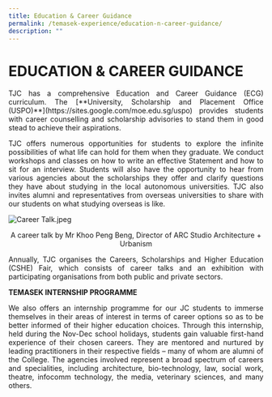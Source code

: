 ```yaml
---
title: Education & Career Guidance
permalink: /temasek-experience/education-n-career-guidance/
description: ""
---
```

# EDUCATION & CAREER GUIDANCE

<p style="text-align: justify;">TJC has a comprehensive Education and Career Guidance (ECG) curriculum. The [**University, Scholarship and Placement Office (USPO)**](https://sites.google.com/moe.edu.sg/uspo) provides students with career counselling and scholarship advisories to stand them in good stead to achieve their aspirations.

  

<p style="text-align: justify;">TJC offers numerous opportunities for students to explore the infinite possibilities of what life can hold for them when they graduate. We conduct workshops and classes on how to write an effective Statement and how to sit for an interview. Students will also have the opportunity to hear from various agencies about the scholarships they offer and clarify questions they have about studying in the local autonomous universities. TJC also invites alumni and representatives from overseas universities to share with our students on what studying overseas is like.

  

![Career Talk.jpeg](https://www.temasekjc.moe.edu.sg/qql/slot/u550/2021/Temasek%20Experience/ECG/Career%20Talk.jpeg)

  

<center>A career talk by Mr Khoo Peng Beng, Director of ARC Studio Architecture + Urbanism</center>  

<p style="text-align: justify;">Annually, TJC organises the Careers, Scholarships and Higher Education (CSHE) Fair, which consists of career talks and an exhibition with participating organisations from both public and private sectors.</p>

  

**TEMASEK INTERNSHIP PROGRAMME**

<p style="text-align: justify;">We also offers an internship programme for our JC students to immerse themselves in their areas of interest in terms of career options so as to be better informed of their higher education choices. Through this internship, held during the Nov-Dec school holidays, students gain valuable first-hand experience of their chosen careers. They are mentored and nurtured by leading practitioners in their respective fields – many of whom are alumni of the College. The agencies involved represent a broad spectrum of careers and specialities, including architecture, bio-technology, law, social work, theatre, infocomm technology, the media, veterinary sciences, and many others.</p>
